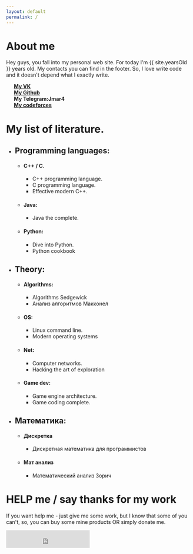 ```yaml
---
layout: default
permalink: /
---
```

# About me

Hey guys, you fall into my personal web site. For today I'm {{ site.yearsOld }} years old.
My contacts you can find in the footer. So, I love write code and it doesn't depend what I exactly write.

<i class="fa fa-vk" aria-hidden="true" style="margin-right: 21px"></i>[**My VK**](https://vk.com/jmar4) <br> 
<i class="fa fa-github" aria-hidden="true" style="margin-right: 21px"></i>[**My Github**](https://github.com/Jmar4) <br> 
<i class="fa fa-telegram" aria-hidden="true" style="margin-right: 21px"></i>**My Telegram:Jmar4** <br> 
<i class="fa fa-code" aria-hidden="true" style="margin-right: 21px"></i>[**My codeforces**](http://codeforces.com/profile/Jmar4) <br>


# My list of literature.
- ## Programming languages:
	- #### C++ / C.
		- C++ programming language.
		- C programming language.
		- Effective modern C++.
	- #### Java:
		- Java the complete.
	- #### Python:
		- Dive into Python.
		- Python cookbook
- ## Theory:
	- #### Algorithms:
		- Algorithms Sedgewick
		- Анализ алгоритмов Макконел
	- #### OS:
		- Linux command line.
		- Modern operating systems
	- #### Net:
		- Computer networks.
		- Hacking the art of exploration
	- #### Game dev:
		- Game engine architecture.
		- Game coding complete.
- ## Математика:
	- #### Дискретка
		- Дискретная математика для программистов
	- #### Мат анализ
		- Математический анализ Зорич

# HELP me / say thanks for my work

If you want help me - just give me some work, but I know that some of you can't, so, 
you can buy some mine products OR simply donate me.

<div class="donate">
<iframe src="https://money.yandex.ru/quickpay/button-widget?targets=%D0%9D%D0%B0%20%D1%87%D0%B0%D0%B9&default-sum=100&button-text=14&yamoney-payment-type=on&button-size=l&button-color=black&successURL=https%3A%2F%2Fjmar4.github.io%2Fthanks&quickpay=small&account=410015349518872&" width="227" height="48" frameborder="0" allowtransparency="true" scrolling="no"></iframe>
</div>